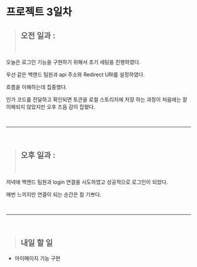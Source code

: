 # 프로젝트 3일차

> ## 오전 일과 :
>
> <br/>

오늘은 로그인 기능을 구현하기 위해서 초기 세팅을 진행하였다.

우선 같은 백엔드 팀원과 api 주소와 Redirect URI를 설정하였다.

흐름을 이해하는데 집중했다.

인가 코드를 전달하고 확인되면 토큰을 로컬 스토리지에 저장 하는 과정이 처음에는 잘 이해되지 않았지만 오후 즈음 감이 잡혔다.

<br/>

---

<br/>

> ## 오후 일과 :
>
> <br/>

저녁에 백엔드 팀원과 login 연결을 시도하였고 성공적으로 로그인이 되었다.

매번 느끼지만 연결이 되는 순간은 참 기쁘다.

<br/>

---

<br/>

> ## 내일 할 일

- 마이페이지 기능 구현
